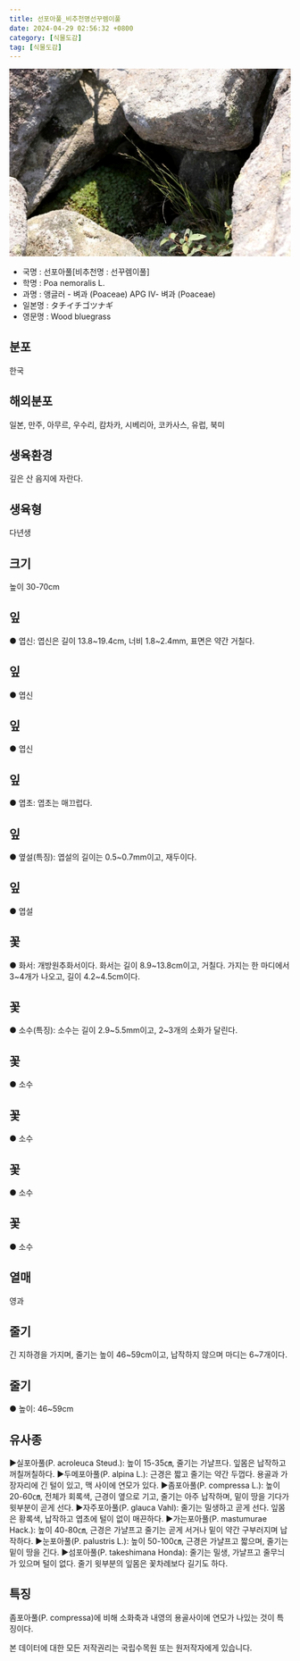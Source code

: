 ```yaml
---
title: 선포아풀_비추천명선꾸렘이풀
date: 2024-04-29 02:56:32 +0800
category: [식물도감]
tag: [식물도감]
---
```




![선포아풀[비추천명 : 선꾸렘이풀]](/assets/img/fileUpload/plants/basic/Gramineae/Poa/14677/14677_1_th2.JPG)
- 국명 : 선포아풀[비추천명 : 선꾸렘이풀]
- 학명 : Poa nemoralis L.
- 과명 : 앵글러 - 벼과 (Poaceae) APG Ⅳ- 벼과 (Poaceae)
- 일본명 : タチイチゴツナギ
- 영문명 : Wood bluegrass


## 분포
한국
## 해외분포
일본, 만주, 아무르, 우수리, 캄차카, 시베리아, 코카사스, 유럽, 북미
## 생육환경
깊은 산 음지에 자란다.
## 생육형
다년생
## 크기
높이 30-70cm
## 잎
● 엽신: 엽신은 길이 13.8~19.4cm, 너비 1.8~2.4mm, 표면은 약간 거칠다.
## 잎
● 엽신
## 잎
● 엽신
## 잎
● 엽초: 엽초는 매끄럽다.
## 잎
● 옆설(특징): 엽설의 길이는 0.5~0.7mm이고, 재두이다.
## 잎
● 엽설
## 꽃
● 화서: 개방원추화서이다. 화서는 길이 8.9~13.8cm이고, 거칠다. 가지는 한 마디에서 3~4개가 나오고, 길이 4.2~4.5cm이다.
## 꽃
● 소수(특징): 소수는 길이 2.9~5.5mm이고, 2~3개의 소화가 달린다.
## 꽃
● 소수
## 꽃
● 소수
## 꽃
● 소수
## 꽃
● 소수
## 열매
영과
## 줄기
긴 지하경을 가지며, 줄기는 높이 46~59cm이고, 납작하지 않으며 마디는 6~7개이다.
## 줄기
● 높이: 46~59cm
## 유사종
▶실포아풀(P. acroleuca Steud.): 높이 15-35㎝, 줄기는 가냘프다. 잎몸은 납작하고 꺼칠꺼칠하다.
▶두메포아풀(P. alpina L.): 근경은 짧고 줄기는 약간 두껍다. 용골과 가장자리에 긴 털이 있고, 맥 사이에 연모가 있다.
▶좀포아풀(P. compressa L.): 높이 20-60㎝, 전체가 회록색, 근경이 옆으로 기고, 줄기는 아주 납작하며, 밑이 땅을 기다가 윗부분이 곧게 선다. 
▶자주포아풀(P. glauca Vahl): 줄기는 밀생하고 곧게 선다. 잎몸은 황록색, 납작하고 엽초에 털이 없이 매끈하다. 
▶가는포아풀(P. mastumurae Hack.): 높이 40-80㎝, 근경은 가냘프고 줄기는 곧게 서거나 밑이 약간 구부러지며 납작하다. 
▶눈포아풀(P. palustris L.): 높이 50-100㎝, 근경은 가냘프고 짧으며, 줄기는 밑이 땅을 긴다. 
▶섬포아풀(P. takeshimana Honda): 줄기는 밀생, 가냘프고 줄무늬가 있으며 털이 없다. 줄기 윗부분의 잎몸은 꽃차례보다 길기도 하다.
## 특징
좀포아풀(P. compressa)에 비해 소화축과 내영의 용골사이에 연모가 나있는 것이 특징이다.






본 데이터에 대한 모든 저작권리는 국립수목원 또는 원저작자에게 있습니다.
